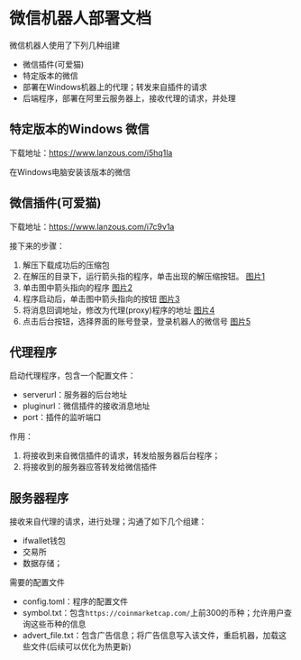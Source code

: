 # 微信机器人部署文档

微信机器人使用了下列几种组建

*   微信插件(可爱猫)
*   特定版本的微信
*   部署在Windows机器上的代理；转发来自插件的请求
*   后端程序，部署在阿里云服务器上，接收代理的请求，并处理


## 特定版本的Windows 微信

下载地址：https://www.lanzous.com/i5hq1la

在Windows电脑安装该版本的微信

## 微信插件(可爱猫)

下载地址：https://www.lanzous.com/i7c9v1a

接下来的步骤：

1. 解压下载成功后的压缩包
2. 在解压的目录下，运行箭头指的程序，单击出现的解压缩按钮。
[图片1](https://github.com/load-many-far-away/doc/blob/master/images/12.jpeg)
3. 单击图中箭头指向的程序
[图片2](https://github.com/load-many-far-away/doc/blob/master/images/13.jpeg)
4. 程序启动后，单击图中箭头指向的按钮
[图片3](https://github.com/load-many-far-away/doc/blob/master/images/14.jpeg)
5. 将消息回调地址，修改为代理(proxy)程序的地址
[图片4](https://github.com/load-many-far-away/doc/blob/master/images/15.jpeg)
6. 点击后台按钮，选择界面的账号登录，登录机器人的微信号
[图片5](https://github.com/load-many-far-away/doc/blob/master/images/16.jpeg)

## 代理程序

启动代理程序，包含一个配置文件：

*   serverurl：服务器的后台地址
*   pluginurl：微信插件的接收消息地址
*   port：插件的监听端口

作用：

1. 将接收到来自微信插件的请求，转发给服务器后台程序；
2. 将接收到的服务器应答转发给微信插件

## 服务器程序

接收来自代理的请求，进行处理；沟通了如下几个组建：

*   ifwallet钱包
*   交易所
*   数据存储；

需要的配置文件

*   config.toml：程序的配置文件
*   symbol.txt：包含`https://coinmarketcap.com/`上前300的币种；允许用户查询这些币种的信息
*   advert_file.txt：包含广告信息；将广告信息写入该文件，重启机器，加载这些文件(后续可以优化为热更新)







